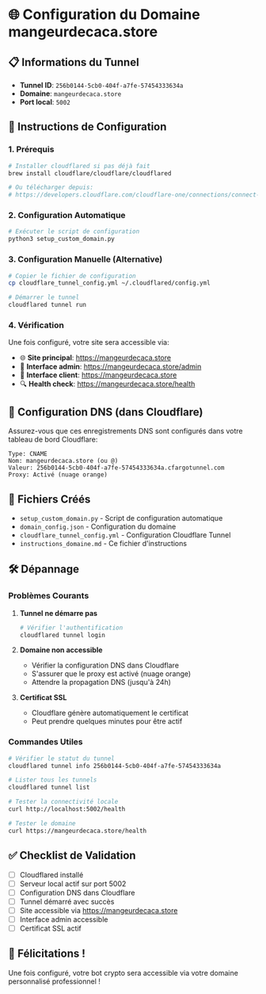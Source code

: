 # 🌐 Configuration du Domaine mangeurdecaca.store

## 📋 Informations du Tunnel
- **Tunnel ID**: `256b0144-5cb0-404f-a7fe-57454333634a`
- **Domaine**: `mangeurdecaca.store`
- **Port local**: `5002`

## 🚀 Instructions de Configuration

### 1. Prérequis
```bash
# Installer cloudflared si pas déjà fait
brew install cloudflare/cloudflare/cloudflared

# Ou télécharger depuis:
# https://developers.cloudflare.com/cloudflare-one/connections/connect-apps/install-and-setup/installation/
```

### 2. Configuration Automatique
```bash
# Exécuter le script de configuration
python3 setup_custom_domain.py
```

### 3. Configuration Manuelle (Alternative)
```bash
# Copier le fichier de configuration
cp cloudflare_tunnel_config.yml ~/.cloudflared/config.yml

# Démarrer le tunnel
cloudflared tunnel run
```

### 4. Vérification
Une fois configuré, votre site sera accessible via:
- 🌐 **Site principal**: https://mangeurdecaca.store
- 👤 **Interface admin**: https://mangeurdecaca.store/admin
- 📱 **Interface client**: https://mangeurdecaca.store
- 🔍 **Health check**: https://mangeurdecaca.store/health

## 🔧 Configuration DNS (dans Cloudflare)

Assurez-vous que ces enregistrements DNS sont configurés dans votre tableau de bord Cloudflare:

```
Type: CNAME
Nom: mangeurdecaca.store (ou @)
Valeur: 256b0144-5cb0-404f-a7fe-57454333634a.cfargotunnel.com
Proxy: Activé (nuage orange)
```

## 📁 Fichiers Créés
- `setup_custom_domain.py` - Script de configuration automatique
- `domain_config.json` - Configuration du domaine
- `cloudflare_tunnel_config.yml` - Configuration Cloudflare Tunnel
- `instructions_domaine.md` - Ce fichier d'instructions

## 🛠️ Dépannage

### Problèmes Courants

1. **Tunnel ne démarre pas**
   ```bash
   # Vérifier l'authentification
   cloudflared tunnel login
   ```

2. **Domaine non accessible**
   - Vérifier la configuration DNS dans Cloudflare
   - S'assurer que le proxy est activé (nuage orange)
   - Attendre la propagation DNS (jusqu'à 24h)

3. **Certificat SSL**
   - Cloudflare génère automatiquement le certificat
   - Peut prendre quelques minutes pour être actif

### Commandes Utiles
```bash
# Vérifier le statut du tunnel
cloudflared tunnel info 256b0144-5cb0-404f-a7fe-57454333634a

# Lister tous les tunnels
cloudflared tunnel list

# Tester la connectivité locale
curl http://localhost:5002/health

# Tester le domaine
curl https://mangeurdecaca.store/health
```

## ✅ Checklist de Validation
- [ ] Cloudflared installé
- [ ] Serveur local actif sur port 5002
- [ ] Configuration DNS dans Cloudflare
- [ ] Tunnel démarré avec succès
- [ ] Site accessible via https://mangeurdecaca.store
- [ ] Interface admin accessible
- [ ] Certificat SSL actif

## 🎉 Félicitations !
Une fois configuré, votre bot crypto sera accessible via votre domaine personnalisé professionnel !
